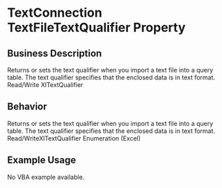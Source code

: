 # TextConnection TextFileTextQualifier Property

## Business Description
Returns or sets the text qualifier when you import a text file into a query table. The text qualifier specifies that the enclosed data is in text format. Read/Write XlTextQualifier

## Behavior
Returns or sets the text qualifier when you import a text file into a query table. The text qualifier specifies that the enclosed data is in text format. Read/WriteXlTextQualifier Enumeration (Excel)

## Example Usage
No VBA example available.